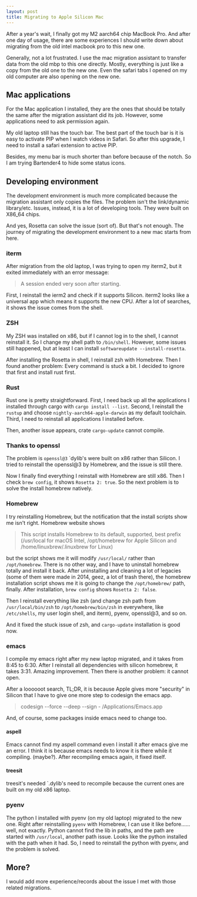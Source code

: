 ```yaml
---
layout: post
title: Migrating to Apple Silicon Mac
---
```


After a year's wait, I finally got my M2 aarch64 chip MacBook Pro. And after one day of usage, there are some experiences I should write down about migrating from the old intel macbook pro to this new one. 

Generally, not a lot frustrated. I use the mac migration assistant to transfer data from the old mbp to this one directly. Mostly, everything is just like a copy from the old one to the new one. Even the safari tabs I opened on my old computer are also opening on the new one.

## Mac applications ##

For the Mac application I installed, they are the ones that should be totally the same after the migration assistant did its job. However, some applications need to ask permission again. 

My old laptop still has the touch bar. The best part of the touch bar is it is easy to activate PIP when I watch videos in Safari. So after this upgrade, I need to install a safari extension to active PIP.

Besides, my menu bar is much shorter than before because of the notch. So I am trying Bartender4 to hide some status icons.

## Developing environment ##

The development environment is much more complicated because the migration assistant only copies the files. The problem isn't the link/dynamic library/etc. Issues, instead, it is a lot of developing tools. They were built on X86_64 chips. 

And yes, Rosetta can solve the issue (sort of). But that's not enough. The journey of migrating the development environment to a new mac starts from here.

### iterm ###

After migration from the old laptop, I was trying to open my iterm2, but it exited immediately with an error message:

> A session ended very soon after starting.

First, I reinstall the ierm2 and check if it supports Silicon. iterm2 looks like a universal app which means it supports the new CPU. After a lot of searches, it shows the issue comes from the shell.

### ZSH ###

My ZSH was installed on x86, but if I cannot log in to the shell, I cannot reinstall it. So I change my shell path to `/bin/shell`. However, some issues still happened, but at least I can install `softwareupdate --install-rosetta`.

After installing the Rosetta in shell, I reinstall zsh with Homebrew. Then I found another problem: Every command is stuck a bit. I decided to ignore that first and install rust first. 

### Rust ###

Rust one is pretty straightforward. First, I need back up all the applications I installed through cargo with `cargo install --list`. Second, I reinstall the `rustup` and choose `nightly-aarch64-apple-darwin` as my default toolchain. Third, I need to reinstall all applications I installed before. 

Then, another issue appears, crate `cargo-update` cannot compile. 

### Thanks to openssl ###

The problem is `openssl@3` `dylib's were built on x86 rather than Silicon. I tried to reinstall the openssl@3 by Homebrew, and the issue is still there. 

Now I finally find everything I reinstall with Homebrew are still x86. Then I check `brew config`, it shows `Rosetta 2: true`. So the next problem is to solve the install homebrew natively. 

### Homebrew ###

I try reinstalling Homebrew, but the notification that the install scripts show me isn't right. Homebrew website shows

> This script installs Homebrew to its default, supported, best prefix (/usr/local for macOS Intel, /opt/homebrew for Apple Silicon and /home/linuxbrew/.linuxbrew for Linux)

but the script shows me it will modify `/usr/local/` rather than `/opt/homebrew`. There is no other way, and I have to uninstall homebrew totally and install it back. After uninstalling and cleaning a lot of legacies (some of them were made in 2014, geez, a lot of trash there), the homebrew installation script shows me it is going to change the `/opt/homebrew/` path, finally. After installation, `brew config` shows `Rosetta 2: false`. 

Then I reinstall everything like zsh (and change zsh path from `/usr/local/bin/zsh` to `/opt/homebrew/bin/zsh` in everywhere, like `/etc/shells`, my user login shell, and iterm), pyenv, openssl@3, and so on. 

And it fixed the stuck issue of zsh, and `cargo-update` installation is good now.

### emacs ###

I compile my emacs right after my new laptop migrated, and it takes from 8:45 to 6:30. After I reinstall all dependencies with silicon homebrew, it takes 3:31. Amazing improvement. Then there is another problem: it cannot open. 

After a loooooot search, TL;DR, it is because Apple gives more "security" in Silicon that I have to give one more step to codesign the emacs app.

> codesign --force --deep --sign - /Applications/Emacs.app

And, of course, some packages inside emacs need to change too.

#### aspell ####

Emacs cannot find my aspell command even I install it after emacs give me an error. I think it is because emacs needs to know it is there while it compiling. (maybe?). After recompiling emacs again, it fixed itself. 

#### treesit ####

treesit's needed `.dylib's need to recompile because the current ones are built on my old x86 laptop. 

### pyenv ###

The python I installed with pyenv (on my old laptop) migrated to the new one. Right after reinstalling `pyenv` with Homebrew, I can use it like before...... well, not exactly. Python cannot find the lib in paths, and the path are started with `/usr/local`, another path issue. Looks like the python installed with the path when it had. So, I need to reinstall the python with pyenv, and the problem is solved.

## More? ##

I would add more experience/records about the issue I met with those related migrations. 

